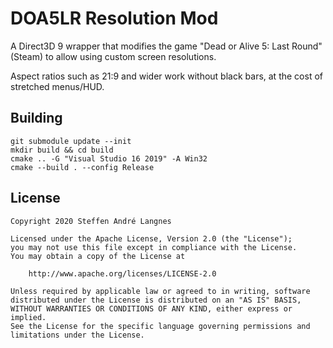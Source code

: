 # DOA5LR Resolution Mod

A Direct3D 9 wrapper that modifies the game "Dead or Alive 5: Last Round" (Steam) to allow using custom screen resolutions.

Aspect ratios such as 21:9 and wider work without black bars, at the cost of stretched menus/HUD.

## Building

    git submodule update --init
    mkdir build && cd build
    cmake .. -G "Visual Studio 16 2019" -A Win32
    cmake --build . --config Release

## License

    Copyright 2020 Steffen André Langnes

    Licensed under the Apache License, Version 2.0 (the "License");
    you may not use this file except in compliance with the License.
    You may obtain a copy of the License at

        http://www.apache.org/licenses/LICENSE-2.0

    Unless required by applicable law or agreed to in writing, software
    distributed under the License is distributed on an "AS IS" BASIS,
    WITHOUT WARRANTIES OR CONDITIONS OF ANY KIND, either express or implied.
    See the License for the specific language governing permissions and
    limitations under the License.

